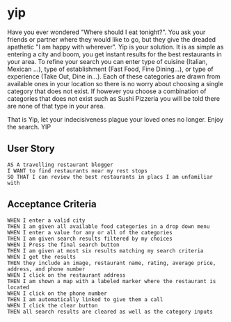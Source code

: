 # yip
Have you ever wondered "Where should I eat tonight?". You ask your friends or partner where they would like to go, but they give the dreaded apathetic "I am happy with wherever". Yip is your solution. It is as simple as entering a city and boom, you get instant results for the best restaurants in your area. To refine your search you can enter type of cuisine (Italian, Mexican ...), type of establishment (Fast Food, Fine Dining...), or type of experience (Take Out, Dine in...). Each of these categories are drawn from available ones in your location so there is no worry about choosing a single category that does not exist. If however you choose a combination of categories that does not exist such as Sushi Pizzeria you will be told there are none of that type in your area.

That is Yip, let your indecisiveness plague your loved ones no longer. Enjoy the search. YIP

## User Story
```
AS A travelling restaurant blogger
I WANT to find restaurants near my rest stops
SO THAT I can review the best restaurants in placs I am unfamiliar with
```
## Acceptance Criteria
```
WHEN I enter a valid city
THEN I am given all available food categories in a drop down menu
WHEN I enter a value for any or all of the categories
THEN I am given search results filtered by my choices
WHEN I Press the final search button
THEN I am given at most six results matching my search criteria
WHEN I get the results
THEN they include an image, restaurant name, rating, average price, address, and phone number
WHEN I click on the restaurant address
THEN I am shown a map with a labeled marker where the restaurant is located
WHEN I click on the phone number 
THEN I am automatically linked to give them a call
WHEN I click the clear button
THEN all search results are cleared as well as the category inputs
```



